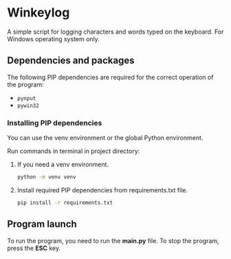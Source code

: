 # Winkeylog

A simple script for logging characters and words typed on the keyboard. For Windows operating system only.

## Dependencies and packages

The following PIP dependencies are required for the correct operation of the program:
* `pynput`
* `pywin32`

### Installing PIP dependencies

You can use the venv environment or the global Python environment.

Run commands in terminal in project directory:
1. If you need a venv environment.
   ```bash
   python -m venv venv
   ```
2. Install required PIP dependencies from requirements.txt file.
   ```bash
   pip install -r requirements.txt
   ```

## Program launch

To run the program, you need to run the **main.py** file. To stop the program, press the **ESC** key.
